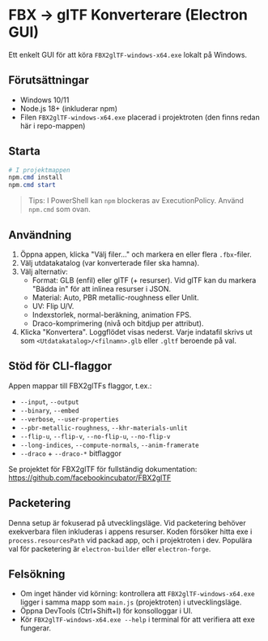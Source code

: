 # FBX → glTF Konverterare (Electron GUI)

Ett enkelt GUI för att köra `FBX2glTF-windows-x64.exe` lokalt på Windows.

## Förutsättningar
- Windows 10/11
- Node.js 18+ (inkluderar npm)
- Filen `FBX2glTF-windows-x64.exe` placerad i projektroten (den finns redan här i repo-mappen)

## Starta

```powershell
# I projektmappen
npm.cmd install
npm.cmd start
```

> Tips: I PowerShell kan `npm` blockeras av ExecutionPolicy. Använd `npm.cmd` som ovan.

## Användning
1. Öppna appen, klicka "Välj filer…" och markera en eller flera `.fbx`-filer.
2. Välj utdatakatalog (var konverterade filer ska hamna).
3. Välj alternativ:
   - Format: GLB (enfil) eller glTF (+ resurser). Vid glTF kan du markera "Bädda in" för att inlinea resurser i JSON.
   - Material: Auto, PBR metallic-roughness eller Unlit.
   - UV: Flip U/V.
   - Indexstorlek, normal-beräkning, animation FPS.
   - Draco-komprimering (nivå och bitdjup per attribut).
4. Klicka "Konvertera". Loggflödet visas nederst. Varje indatafil skrivs ut som
   `<Utdatakatalog>/<filnamn>.glb` eller `.gltf` beroende på val.

## Stöd för CLI-flaggor
Appen mappar till FBX2glTFs flaggor, t.ex.:
- `--input`, `--output`
- `--binary`, `--embed`
- `--verbose`, `--user-properties`
- `--pbr-metallic-roughness`, `--khr-materials-unlit`
- `--flip-u`, `--flip-v`, `--no-flip-u`, `--no-flip-v`
- `--long-indices`, `--compute-normals`, `--anim-framerate`
- `--draco` + `--draco-*` bitflaggor

Se projektet för FBX2glTF för fullständig dokumentation:
https://github.com/facebookincubator/FBX2glTF

## Packetering
Denna setup är fokuserad på utvecklingsläge. Vid packetering behöver exekverbara
filen inkluderas i appens resurser. Koden försöker hitta exe i `process.resourcesPath`
vid packad app, och i projektroten i dev. Populära val för packetering är
`electron-builder` eller `electron-forge`.

## Felsökning
- Om inget händer vid körning: kontrollera att `FBX2glTF-windows-x64.exe` ligger i
  samma mapp som `main.js` (projektroten) i utvecklingsläge.
- Öppna DevTools (Ctrl+Shift+I) för konsolloggar i UI.
- Kör `FBX2glTF-windows-x64.exe --help` i terminal för att verifiera att exe fungerar.
